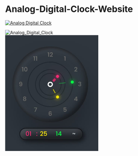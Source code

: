 # Analog-Digital-Clock-Website
[![Analog Digital Clock](https://img.shields.io/badge/Visit-blue.svg)](https://misskalyani.github.io/Analog-Digital-Clock-Website/)


![Analog_Digital_Clock](Analog-Digital-Clock-Website/clock.jpg)  
<img src="clock.jpg" width="300" />
